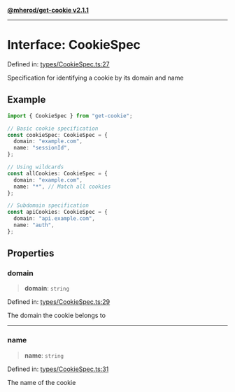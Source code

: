 [**@mherod/get-cookie v2.1.1**](../../../index.html)

---

# Interface: CookieSpec

Defined in: [types/CookieSpec.ts:27](https://github.com/mherod/get-cookie/blob/f162cf080e158f18fe4a3d39249851b82b6fc5ad/src/types/CookieSpec.ts#L27)

Specification for identifying a cookie by its domain and name

## Example

```typescript
import { CookieSpec } from "get-cookie";

// Basic cookie specification
const cookieSpec: CookieSpec = {
  domain: "example.com",
  name: "sessionId",
};

// Using wildcards
const allCookies: CookieSpec = {
  domain: "example.com",
  name: "*", // Match all cookies
};

// Subdomain specification
const apiCookies: CookieSpec = {
  domain: "api.example.com",
  name: "auth",
};
```

## Properties

### domain

> **domain**: `string`

Defined in: [types/CookieSpec.ts:29](https://github.com/mherod/get-cookie/blob/f162cf080e158f18fe4a3d39249851b82b6fc5ad/src/types/CookieSpec.ts#L29)

The domain the cookie belongs to

---

### name

> **name**: `string`

Defined in: [types/CookieSpec.ts:31](https://github.com/mherod/get-cookie/blob/f162cf080e158f18fe4a3d39249851b82b6fc5ad/src/types/CookieSpec.ts#L31)

The name of the cookie
